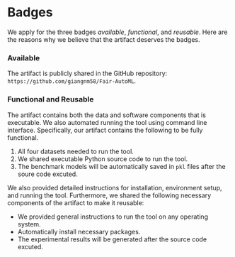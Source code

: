 # Badges

We apply for the three badges *available*, *functional*, and *reusable*. Here are the reasons why we believe that the artifact deserves the badges.

### Available
The artifact is publicly shared in the GitHub repository: `https://github.com/giangnm58/Fair-AutoML`.

### Functional and Reusable
The artifact contains both the data and software components that is executable. We also automated running the tool using command line interface. Specifically, our artifact contains the following to be fully functional. 

1. All four datasets needed to run the tool.
2. We shared executable Python source code to run the tool.
3. The benchmark models will be automatically saved in `pkl` files after the soure code excuted. 

We also provided detailed instructions for installation, environment setup, and running the tool. Furthermore, we shared the following necessary components of the artifact to make it reusable:

* We provided general instructions to run the tool on any operating system. 
* Automatically install necessary packages.
* The experimental results will be generated after the source code excuted.
